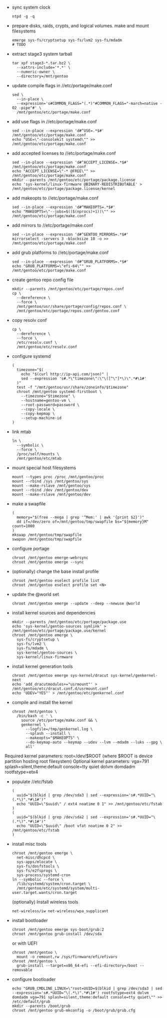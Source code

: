 * sync system clock
  ```
  ntpd -g -q
  ```
* prepare disks, raids, crypts, and logical volumes. make and mount filesystems
  ```
  emerge sys-fs/cryptsetup sys-fs/lvm2 sys-fs/mdadm
  # TODO
  ```
* extract stage3 system tarball
  ```
  tar xpf stage3-*.tar.bz2 \
    --xattrs-include='*.*' \
    --numeric-owner \
    --directory=/mnt/gentoo
  ```
* update compile flags in //etc/portage/make.conf
  ```
  sed \
    --in-place \
    --expression='s#COMMON_FLAGS="(.*)"#COMMON_FLAGS="-march=native -O2 -pipe"#' \
    /mnt/gentoo/etc/portage/make.conf
  ```
* add use flags in //etc/portage/make.conf
  ```
  sed --in-place --expression 'd#^USE=.*$#' /mnt/gentoo/etc/portage/make.conf
  echo "USE=\"-consolekit systemd\"" >> /mnt/gentoo/etc/portage/make.conf
  ```
* add accepted licenses to //etc/portage/make.conf
  ```
  sed --in-place --expression 'd#^ACCEPT_LICENSE=.*$#' /mnt/gentoo/etc/portage/make.conf
  echo "ACCEPT_LICENSE=\"-* @FREE\"" >> /mnt/gentoo/etc/portage/make.conf
  mkdir --parents /mnt/gentoo/etc/portage/package.license
  echo 'sys-kernel/linux-firmware @BINARY-REDISTRIBUTABLE' > /mnt/gentoo/etc/portage/package.license/kernel
  ```
* add makeopts to //etc/portage/make.conf
  ```
  sed --in-place --expression 'd#^MAKEOPTS=.*$#'
  echo "MAKEOPTS=\"--jobs=$(($(nprocs)+1))\"" >> /mnt/gentoo/etc/portage/make.conf
  ```
* add mirrors to //etc/portage/make.conf
  ```
  sed --in-place --expression 'd#^GENTOO_MIRRORS=.*$#'
  mirrorselect -servers 3 -blocksize 10 -o >> /mnt/gentoo/etc/portage/make.conf
  ```
* add grub platforms to //etc/portage/make.conf
  ```
  sed --in-place --expression 'd#^GRUB_PLATFORMS=.*$#'
  echo "GRUB_PLATFORMS=\"efi-64\"" >> /mnt/gentoo/etc/portage/make.conf
  ```
* create gentoo repo config file
  ```
  mkdir --parents /mnt/gentoo/etc/portage/repos.conf
  cp \
    --dereference \
    --force \
    /mnt/gentoo/usr/share/portage/config/repos.conf \
    /mnt/gentoo/etc/portage/repos.conf/gentoo.conf
  ```
* copy resolv conf
  ```
  cp \
    --dereference \
    --force \
    /etc/resolv.conf \
    /mnt/gentoo/etc/resolv.conf
  ```
* configure systemd
  ```
  (
    timezone="$(
      echo "$(curl http://ip-api.com/json)" |
      sed --expression 's#.*\"timezone\":\"\([^\"]*\)\".*#\1#'
    )"
    test -f "/mnt/gentoo/usr/share/zoneinfo/$timezone"
    chroot /mnt/gentoo systemd-firstboot \
      --timezone="$timezone" \
      --hostname=gentoo-vm \
      --root-password=password \
      --copy-locale \
      --copy-kepmap \
      --setup-machine-id
  )
  ```
* link mtab
  ```
  ln \
    --symbolic \
    --force \
    /proc/self/mounts \
    /mnt/gentoo/etc/mtab
  ```
* mount special host filesystems
  ```
  mount --types proc /proc /mnt/gentoo/proc
  mount --rbind /sys /mnt/gentoo/sys
  mount --make-rslave /mnt/gentoo/sys
  mount --rbind /dev /mnt/gentoo/dev
  mount --make-rslave /mnt/gentoo/dev
  ```
* make a swapfile
  ```
  (
    memory="$(free --mega | grep '^Mem:' | awk '{print $2}')"
    dd if=/dev/zero of=/mnt/gentoo/tmp/swapfile bs="${memory}M" count=1000
  )
  mkswap /mnt/gentoo/tmp/swapfile
  swapon /mnt/gentoo/tmp/swapfile
  ```
* configure portage
  ```
  chroot /mnt/gentoo emerge-webrsync
  chroot /mnt/gentoo emerge --sync
  ```
* (optionally) change the base install profile
  ```
  chroot /mnt/gentoo eselect profile list
  chroot /mnt/gentoo eselect profile set <N>
  ```
* update the @world set
  ```
  chroot /mnt/gentoo emerge --update --deep --newuse @world
  ```
* install kernel sources and dependencies
  ```
  mkdir --parents /mnt/gentoo/etc/portage/package.use
  echo 'sys-kernel/gentoo-sources symlink' > /mnt/gentoo/etc/portage/package.use/kernel
  chroot /mnt/gentoo emerge \
    sys-fs/cryptsetup \
    sys-fs/lvm2 \
    sys-fs/mdadm \
    sys-kernel/gentoo-sources \
    sys-kernel/linux-firmware
  ```
* install kernel generation tools
  ```
  chroot /mnt/gentoo emerge sys-kernel/dracut sys-kernel/genkernel-next
  echo 'add_dracutmodules+="usrmount"' > /mnt/gentoo/etc/dracut.conf.d/usrmount.conf
  echo 'UDEV="YES"' > /mnt/gentoo/etc/genkernel.conf
  ```
* compile and install the kernel
  ```
  chroot /mnt/gentoo \
    /bin/bash -c ' \
      source /etc/portage/make.conf && \
      genkernel \
        --logfile=/tmp/genkernel.log \
        --splash --install \
        --makeopts="$MAKEOPTS" \
        --do-keymap-auto --keymap --udev --lvm --mdadm --luks --gpg \
        all'
  ```
Required kernel parameters:
  root=/dev/$ROOT (where $ROOT is device partition hosting root filesystem)
Optional kernel parameters:
  vga=791 splash=silent,theme:default console=tty quiet
  dolvm
  domdadm
  rootfstype=etx4
* populate //etc/fstab
  ```
  (
    uuid="$(blkid | grep /dev/sda3 | sed --expression='s#.*UUID="\(.*\)".*#\1#')"
    echo "UUID=\"$uuid\" / ext4 noatime 0 1" >> /mnt/gentoo/etc/fstab
  )
  (
    uuid="$(blkid | grep /dev/sda2 | sed --expression='s#.*UUID="\(.*\)".*#\1#')"
    echo "UUID=\"$uuid\" /boot vfat noatime 0 2" >> /mnt/gentoo/etc/fstab
  )
  ```
* install misc tools
  ```
  chroot /mnt/gentoo emerge \
    net-misc/dhcpcd \
    sys-apps/mlocate \
    sys-fs/dosfstools \
    sys-fs/e2fsprogs \
    sys-process/systemd-cron
  ln --symbolic --force \
    /lib/systemd/system/cron.target \
    /mnt/gentoo/etc/systemd/system/multi-user.target.wants/cron.target
  ```
  (optionally) Install wireless tools
  ```
  net-wireless/iw net-wireless/wpa_supplicant
  ```
* install bootloader
  ```
  chroot /mnt/gentoo emerge sys-boot/grub:2
  chroot /mnt/gentoo grub-install /dev/sda
  ```
  or with UEFI
  ```
  chroot /mnt/gentoo \
    mount -o remount,rw /sys/firmware/efi/efivars
  chroot /mnt/gentoo \
    grub-install --target=x86_64-efi --efi-directory=/boot --removable
  ```
* configure bootloader
  ```
  echo "GRUB_CMDLINE_LINUX=\"root=UUID=$(blkid | grep /dev/sda3 | sed --expression='s#.*UUID="\(.*\)".*#\1#') rootfstype=ext4 dolvm domdadm vga=791 splash=silent,theme:default console=tty quiet\"" >> /etc/default/grub
  mkdir --parents /boot/grub
  chroot /mnt/gentoo grub-mkconfig -o /boot/grub/grub.cfg
  ```
